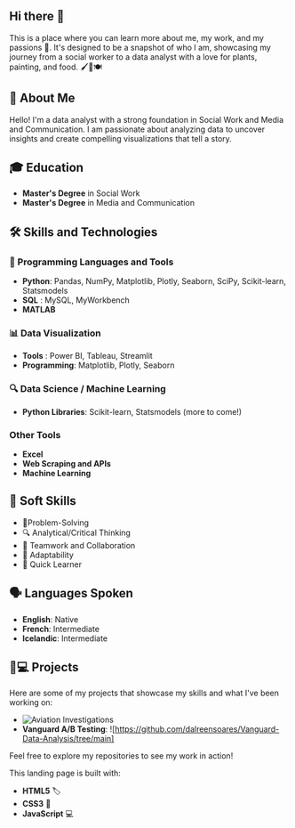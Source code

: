 ## Hi there 👋 

This is a place where you can learn more about me, my work, and my passions 🎉. It's designed to be a snapshot of who I am, showcasing my journey from a social worker to a data analyst with a love for plants, painting, and food. 🖌️🌱🍽️


## 👤 About Me
Hello! I'm a data analyst with a strong foundation in Social Work and Media and Communication. I am passionate about analyzing data to uncover insights and create compelling visualizations that tell a story.

## 🎓 Education
- **Master's Degree** in Social Work
- **Master's Degree** in Media and Communication

## 🛠️ Skills and Technologies

### 🧰 Programming Languages and Tools
  - **Python**: Pandas, NumPy, Matplotlib, Plotly, Seaborn, SciPy, Scikit-learn, Statsmodels
  - **SQL** : MySQL, MyWorkbench
  - **MATLAB**

### 📊 Data Visualization
- **Tools** : Power BI, Tableau, Streamlit
- **Programming**: Matplotlib, Plotly, Seaborn

### 🔍 Data Science / Machine Learning
- **Python Libraries**: Scikit-learn, Statsmodels (more to come!)

### Other Tools
- **Excel**
- **Web Scraping and APIs**
- **Machine Learning**

## 🤝 Soft Skills
- 🧩Problem-Solving
- 🔍 Analytical/Critical Thinking
- 👥 Teamwork and Collaboration
- 🔄 Adaptability
- 🚀 Quick Learner

## 🗣️ Languages Spoken
- **English**: Native
- **French**: Intermediate
- **Icelandic**: Intermediate

## 📱💻 Projects
Here are some of my projects that showcase my skills and what I've been working on:

- ![Aviation Investigations](#https://github.com/dalreensoares/aviation-investigations)
- **Vanguard A/B Testing**: ![https://github.com/dalreensoares/Vanguard-Data-Analysis/tree/main]

Feel free to explore my repositories to see my work in action!

This landing page is built with:

- **HTML5** 🏷️
- **CSS3** 🎨
- **JavaScript** 💻
